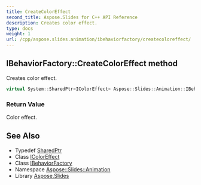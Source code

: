 ```yaml
---
title: CreateColorEffect
second_title: Aspose.Slides for C++ API Reference
description: Creates color effect.
type: docs
weight: 1
url: /cpp/aspose.slides.animation/ibehaviorfactory/createcoloreffect/
---
```

## IBehaviorFactory::CreateColorEffect method


Creates color effect.

```cpp
virtual System::SharedPtr<IColorEffect> Aspose::Slides::Animation::IBehaviorFactory::CreateColorEffect()=0
```


### Return Value

Color effect.

## See Also

* Typedef [SharedPtr](../../../system/sharedptr/)
* Class [IColorEffect](../../icoloreffect/)
* Class [IBehaviorFactory](../)
* Namespace [Aspose::Slides::Animation](../../)
* Library [Aspose.Slides](../../../)
